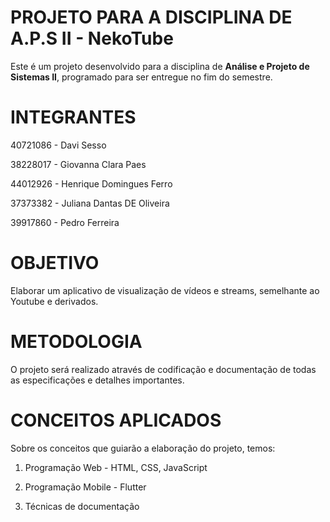 # PROJETO PARA A DISCIPLINA DE A.P.S II - NekoTube

Este é um projeto desenvolvido para a disciplina de **Análise e Projeto de Sistemas II**, programado para ser entregue no fim do semestre.

# INTEGRANTES

40721086 - Davi Sesso

38228017 - Giovanna Clara Paes

44012926 - Henrique Domingues Ferro

37373382 - Juliana Dantas DE Oliveira

39917860 - Pedro Ferreira

# OBJETIVO

Elaborar um aplicativo de visualização de vídeos e streams, semelhante ao Youtube e derivados.

# METODOLOGIA

O projeto será realizado através de codificação e documentação de todas as especificações e detalhes importantes.

# CONCEITOS APLICADOS

Sobre os conceitos que guiarão a elaboração do projeto, temos:

1. Programação Web - HTML, CSS, JavaScript

2. Programação Mobile - Flutter

3. Técnicas de documentação
